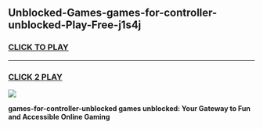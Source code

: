 
## Unblocked-Games-games-for-controller-unblocked-Play-Free-j1s4j
<h3>
<a href="https://premium76.site?title=games-for-controller-unblocked&ref=17A">CLICK TO PLAY</a></h3>
<hr>

<h3>
<a href="https://premium76.site?title=games-for-controller-unblocked&ref=17A">CLICK 2 PLAY</a>
  
</h3>

<a href="https://premium76.site?title=games-for-controller-unblocked&ref=17A"><img src="https://clearcache.store/games.png"></a>


**games-for-controller-unblocked games unblocked: Your Gateway to Fun and Accessible Online Gaming**
